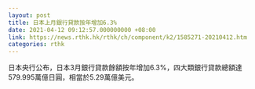 ```yaml
---
layout: post
title: 日本上月銀行貸款按年增加6.3%
date: 2021-04-12 09:12:57.000000000 +08:00
link: https://news.rthk.hk/rthk/ch/component/k2/1585271-20210412.htm
categories: rthk
---
```


日本央行公布，日本3月銀行貸款餘額按年增加6.3%，四大類銀行貸款總額達579.995萬億日圓，相當於5.29萬億美元。
